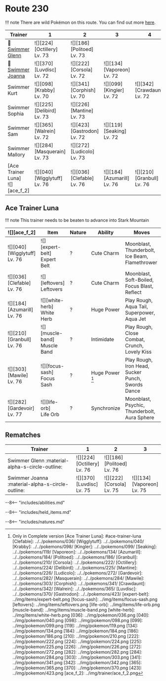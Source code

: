 # Route 230

!!! note
    There are wild Pokémon on this route. You can find out more [here](../../wild_pokemon/route_230/).


Trainer                               | 1                                  | 2                                 | 3                                 | 4                                 | 5                              | 6
---                                   | ---                                | ---                               | ---                               | ---                               | ---                            | ---
:repeat: [Swimmer Glenn](#rematches)  | ![][224]<br>[Octillery]<br>Lv. 73  | ![][186]<br>[Politoed]<br>Lv. 73  | &nbsp;                            | &nbsp;                            | &nbsp;                         | &nbsp;
:repeat: [Swimmer Joanna](#rematches) | ![][370]<br>[Luvdisc]<br>Lv. 72    | ![][222]<br>[Corsola]<br>Lv. 72   | ![][134]<br>[Vaporeon]<br>Lv. 72  | &nbsp;                            | &nbsp;                         | &nbsp;
Swimmer Kurt                          | ![][098]<br>[Krabby]<br>Lv. 70     | ![][341]<br>[Corphish]<br>Lv. 70  | ![][099]<br>[Kingler]<br>Lv. 72   | ![][342]<br>[Crawdaunt]<br>Lv. 72 | &nbsp;                         | &nbsp;
Swimmer Sophia                        | ![][225]<br>[Delibird]<br>Lv. 73   | ![][226]<br>[Mantine]<br>Lv. 73   | &nbsp;                            | &nbsp;                            | &nbsp;                         | &nbsp;
Swimmer Sam                           | ![][365]<br>[Walrein]<br>Lv. 72    | ![][423]<br>[Gastrodon]<br>Lv. 72 | ![][119]<br>[Seaking]<br>Lv. 72   | &nbsp;                            | &nbsp;                         | &nbsp;
Swimmer Mallory                       | ![][284]<br>[Masquerain]<br>Lv. 73 | ![][272]<br>[Ludicolo]<br>Lv. 73  | &nbsp;                            | &nbsp;                            | &nbsp;                         | &nbsp;
[Ace Trainer Luna]<br>![][ace_f_2]    | ![][040]<br>[Wigglytuff]<br>Lv. 76 | ![][036]<br>[Clefable]<br>Lv. 76  | ![][184]<br>[Azumarill]<br>Lv. 76 | ![][210]<br>[Granbull]<br>Lv. 76  | ![][303]<br>[Mawile]<br>Lv. 76 | ![][282]<br>[Gardevoir]<br>Lv. 77

## Ace Trainer Luna

!!! note
    This trainer needs to be beaten to advance into Stark Mountain

![][ace_f_2]                       | Item                            | Nature | Ability         | Moves
---                                | ---                             | ---    | ---             | ---
![][040]<br>[Wigglytuff]<br>Lv. 76 | ![][expert-belt]<br>Expert Belt | ?      | Cute Charm      | Moonblast, Thunderbolt, Ice Beam, Flamethrower
![][036]<br>[Clefable]<br>Lv. 76   | ![][leftovers]<br>Leftovers     | ?      | Cute Charm      | Moonblast, Soft-Boiled, Focus Blast, Reflect
![][184]<br>[Azumarill]<br>Lv. 76  | ![][white-herb]<br>White Herb   | ?      | Huge Power      | Play Rough, Aqua Tail, Superpower, Aqua Jet
![][210]<br>[Granbull]<br>Lv. 76   | ![][muscle-band]<br>Muscle Band | ?      | Intimidate      | Play Rough, Close Combat, Crunch, Lovely Kiss
![][303]<br>[Mawile]<br>Lv. 76     | ![][focus-sash]<br>Focus Sash   | ?      | Huge Power [^1] | Play Rough, Iron Head, Sucker Punch, Swords Dance
![][282]<br>[Gardevoir]<br>Lv. 77  | ![][life-orb]<br>Life Orb       | ?      | Synchronize     | Moonblast, Psychic, Thunderbolt, Aura Sphere

## Rematches

Trainer                                          | 1                                 | 2                                | 3
---                                              | ---                               | ---                              | ---
Swimmer Glenn :material-alpha-s-circle-outline:  | ![][224]<br>[Octillery]<br>Lv. 76 | ![][186]<br>[Politoed]<br>Lv. 76 | &nbsp;
Swimmer Joanna :material-alpha-s-circle-outline: | ![][370]<br>[Luvdisc]<br>Lv. 75   | ![][222]<br>[Corsola]<br>Lv. 75  | ![][134]<br>[Vaporeon]<br>Lv. 75

--8<-- "includes/abilities.md"

--8<-- "includes/held_items.md"

--8<-- "includes/natures.md"

[^1]: Only in Complete version
[Ace Trainer Luna]: #ace-trainer-luna
[Clefable]: ../../pokemons/036/
[Wigglytuff]: ../../pokemons/040/
[Krabby]: ../../pokemons/098/
[Kingler]: ../../pokemons/099/
[Seaking]: ../../pokemons/119/
[Vaporeon]: ../../pokemons/134/
[Azumarill]: ../../pokemons/184/
[Politoed]: ../../pokemons/186/
[Granbull]: ../../pokemons/210/
[Corsola]: ../../pokemons/222/
[Octillery]: ../../pokemons/224/
[Delibird]: ../../pokemons/225/
[Mantine]: ../../pokemons/226/
[Ludicolo]: ../../pokemons/272/
[Gardevoir]: ../../pokemons/282/
[Masquerain]: ../../pokemons/284/
[Mawile]: ../../pokemons/303/
[Corphish]: ../../pokemons/341/
[Crawdaunt]: ../../pokemons/342/
[Walrein]: ../../pokemons/365/
[Luvdisc]: ../../pokemons/370/
[Gastrodon]: ../../pokemons/423/
[expert-belt]: ../img/items/expert-belt.png
[focus-sash]: ../img/items/focus-sash.png
[leftovers]: ../img/items/leftovers.png
[life-orb]: ../img/items/life-orb.png
[muscle-band]: ../img/items/muscle-band.png
[white-herb]: ../img/items/white-herb.png
[036]: ../img/pokemon/036.png
[040]: ../img/pokemon/040.png
[098]: ../img/pokemon/098.png
[099]: ../img/pokemon/099.png
[119]: ../img/pokemon/119.png
[134]: ../img/pokemon/134.png
[184]: ../img/pokemon/184.png
[186]: ../img/pokemon/186.png
[210]: ../img/pokemon/210.png
[222]: ../img/pokemon/222.png
[224]: ../img/pokemon/224.png
[225]: ../img/pokemon/225.png
[226]: ../img/pokemon/226.png
[272]: ../img/pokemon/272.png
[282]: ../img/pokemon/282.png
[284]: ../img/pokemon/284.png
[303]: ../img/pokemon/303.png
[341]: ../img/pokemon/341.png
[342]: ../img/pokemon/342.png
[365]: ../img/pokemon/365.png
[370]: ../img/pokemon/370.png
[423]: ../img/pokemon/423.png
[ace_f_2]: ../img/trainer/ace_f_2.png
